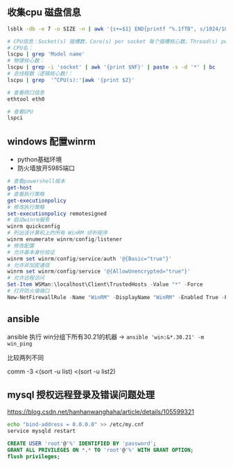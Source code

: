 ## 收集cpu 磁盘信息

```bash
lsblk -db -e 7 -o SIZE -n | awk '{s+=$1} END{printf "%.1fTB", s/1024/1024/1024/1024}'

# CPU信息：Socket(s) 插槽数，Core(s) per socket 每个插槽核心数，Thread(s) per core 每个核心线程数
# CPU名：
lscpu | grep 'Model name'
# 物理核心数：
lscpu | grep -i 'socket' | awk '{print $NF}' | paste -s -d '*' | bc
# 总线程数（逻辑核心数）：
lscpu | grep  '^CPU(s):'|awk '{print $2}'

# 查看网口信息
ethtool eth0 

# 查看GPU
lspci
```

## windows 配置winrm

- python基础环境
- 防火墙放开5985端口

```ps1
# 查看powershell版本
get-host
# 查看执行策略
get-executionpolicy
# 修改执行策略
set-executionpolicy remotesigned
# 启动winrm服务
winrm quickconfig
# 列出该计算机上的所有 WinRM 侦听程序
winrm enumerate winrm/config/listener
# 修改配置
# 允许基本身份验证
winrm set winrm/config/service/auth '@{Basic="true"}' 
# 允许非加密通信
winrm set winrm/config/service '@{AllowUnencrypted="true"}' 
# 允许远程访问
Set-Item WSMan:\localhost\Client\TrustedHosts -Value "*" -Force
# 打开防火墙端口
New-NetFirewallRule -Name "WinRM" -DisplayName "WinRM" -Enabled True -Protocol TCP -Action Allow -LocalPort 5985
```

## ansible

ansible 执行 win分组下所有30.21的机器 -> `ansible 'win:&*.30.21' -m win_ping`

比较两列不同

 comm -3 <(sort -u list) <(sort -u list2)

## mysql 授权远程登录及错误问题处理

https://blog.csdn.net/hanhanwanghaha/article/details/105599321


```bash
echo "bind-address = 0.0.0.0" >> /etc/my.cnf
service mysqld restart
```
```sql
CREATE USER 'root'@'%' IDENTIFIED BY 'password';
GRANT ALL PRIVILEGES ON *.* TO 'root'@'%' WITH GRANT OPTION;
flush privileges;
```